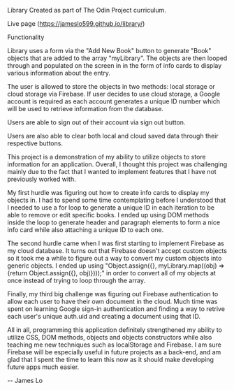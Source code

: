 Library Created as part of The Odin Project curriculum.

Live page (https://jameslo599.github.io/library/)

Functionality

Library uses a form via the "Add New Book" button to generate "Book" objects that are added to the array "myLibrary". The objects are then looped through and populated on the screen in in the form of info cards to display various information about the entry. 

The user is allowed to store the objects in two methods: local storage or cloud storage via Firebase. If user decides to use cloud storage, a Google account is required as each account generates a unique ID number which will be used to retrieve information from the database. 

Users are able to sign out of their account via sign out button.

Users are also able to clear both local and cloud saved data through their respective buttons.

This project is a demonstration of my ability to utilize objects to store information for an application. Overall, I thought this project was challenging mainly due to the fact that I wanted to implement features that I have not previously worked with. 

My first hurdle was figuring out how to create info cards to display my objects in. I had to spend some time contemplating before I understood that I needed to use a for loop to generate a unique ID in each iteration to be able to remove or edit specific books. I ended up using DOM methods inside the loop to generate header and paragraph elements to form a nice info card while also attaching a unique ID to each one.

The second hurdle came when I was first starting to implement Firebase as my cloud database. It turns out that Firebase doesn't accept custom objects so it took me a while to figure out a way to convert my custom objects into generic objects. I ended up using "Object.assign({}, myLibrary.map((obj) => {return Object.assign({}, obj)})));" in order to convert all of my objects at once instead of trying to loop through the array. 

Finally, my third big challenge was figuring out Firebase authentication to allow each user to have their own document in the cloud. Much time was spent on learning Google sign-in authentication and finding a way to retrive each user's unique auth.uid and creating a document using that ID. 

All in all, programming this application definitely strengthened my ability to utilize CSS, DOM methods, objects and objects constructors while also teaching me new techniques such as localStorage and Firebase. I am sure Firebase will be especially useful in future projects as a back-end, and am glad that I spent the time to learn this now as it should make developing future apps much easier.

-- James Lo